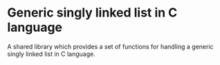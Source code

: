 # Generic singly linked list in C language
A shared library which provides a set of functions for handling a generic singly linked list in C language.
